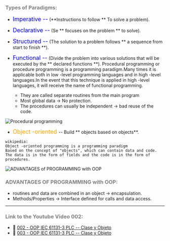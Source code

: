 

### <span style="color:grey">Types of Paradigms:</span>

- <span style="color:blue"><font size="4">Imperative --</font></span> (**Instructions to follow ** To solve a problem).
- <span style="color:blue"><font size="4">Declarative --</font></span> (Se ** focuses on the problem ** to solve).
- <span style="color:blue"><font size="4">Structured --</font></span> (The solution to a problem follows ** a sequence from start to finish **).
- <span style="color:blue"><font size="4">Functional --</font></span> (Divide the problem into various solutions that will be executed by the ** declared functions **).
Procedural programming or procedure programming is a programming paradigm.Many times it is applicable both in low -level programming languages and in high -level languages.In the event that this technique is applied in high -level languages, it will receive the name of functional programming.

    - They are called separate routines from the main program
    - Most global data -> No protection.
    - The procedures can usually be independent -> bad reuse of the code.

![Procedural programming](./imagenes/programacion_procedimental.png)

- <span style="color:orange"><font size="4"> Object -oriented </font></span> -- Build ** objects based on objects**.
```text
wikipedia:
Object -oriented programming is a programming paradigm
Based on the concept of "objects", which can contain data and code.
The data is in the form of fields and the code is in the form of procedures.
```

![ADVANTAGES of PROGRAMMING with OOP](./imagenes/programacionoop.png)
### <span style="color:grey"> ADVANTAGES OF PROGRAMMING with OOP:</span>
- routines and data are combined in an object -> encapsulation.
- Methods/Properties -> Interface defined for calls and data access.

***
### <span style="color:grey">Link to the Youtube Video 002:</span>
- 🔗 [002 - OOP IEC 61131-3 PLC -- Clase y Objeto](https://youtu.be/3IudQIj1noo)
- 🔗 [003 - OOP IEC 61131-3 PLC -- Clase y Objeto](https://youtu.be/lchxx28wwXM)
